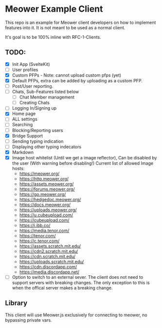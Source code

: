 # Meower Example Client

This repo is an example for Meower client developers on how to implement features into it. It is not meant to be used as a normal client.

It's goal is to be 100% inline with RFC-1-Clients.

## TODO:

-   [x] Init App (SvelteKit)
-   [ ] User profiles
-   [x] Custom PFPs
        - Note: cannot upload custom pfps (yet)
-   [x] Default PFPs, extra can be added by uploading as a custom PFP.
-   [ ] Post/User reporting.
-   [ ] Chats, Sub-Features listed below
    -   [ ] Chat Member management
    -   [ ] Creating Chats
-   [ ] Logging In/Signing up
-   [x] Home page
-   [ ] ALL settings
-   [ ] Searching
-   [ ] Blocking/Reporting users
-   [x] Bridge Support
-   [ ] Sending typing indication
-   [ ] Displaying other typing indecators
-   [x] Markdown
-   [x] Image host whitelist (Until we get a image reflector), Can be disabled by the user (With warning before disabling!)
        Current list of allowed Image hosts:
    -   https://meower.org/
    -   https://http.meower.org/
    -   https://assets.meower.org/
    -   https://forums.meower.org/
    -   https://go.meower.org/
    -   https://hedgedoc.meower.org/
    -   https://docs.meower.org/
    -   https://uploads.meower.org/
    -   https://u.cubeupload.com/
    -   https://cubeupload.com/
    -   https://i.ibb.co/
    -   https://media.tenor.com/
    -   https://tenor.com/
    -   https://c.tenor.com/
    -   https://assets.scratch.mit.edu/
    -   https://cdn2.scratch.mit.edu/
    -   https://cdn.scratch.mit.edu/
    -   https://uploads.scratch.mit.edu/
    -   https://cdn.discordapp.com/
    -   https://media.discordapp.net/
-   [ ] Option to switch to an external sever.
        The client does not need to support servers with breaking changes. The only exception to this is when the offical server makes a breaking change.

## Library

This client will use Meower.js exclusively for connecting to meower, no bypassing private vars.
